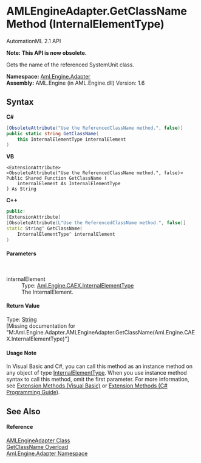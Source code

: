 # AMLEngineAdapter.GetClassName Method (InternalElementType)
AutomationML 2.1 API 

**Note: This API is now obsolete.**

Gets the name of the referenced SystemUnit class.

**Namespace:**&nbsp;<a href="N_Aml_Engine_Adapter">Aml.Engine.Adapter</a><br />**Assembly:**&nbsp;AML.Engine (in AML.Engine.dll) Version: 1.6

## Syntax

**C#**<br />
``` C#
[ObsoleteAttribute("Use the ReferencedClassName method.", false)]
public static string GetClassName(
	this InternalElementType internalElement
)
```

**VB**<br />
``` VB
<ExtensionAttribute>
<ObsoleteAttribute("Use the ReferencedClassName method.", false)>
Public Shared Function GetClassName ( 
	internalElement As InternalElementType
) As String
```

**C++**<br />
``` C++
public:
[ExtensionAttribute]
[ObsoleteAttribute(L"Use the ReferencedClassName method.", false)]
static String^ GetClassName(
	InternalElementType^ internalElement
)
```


#### Parameters
&nbsp;<dl><dt>internalElement</dt><dd>Type: <a href="T_Aml_Engine_CAEX_InternalElementType">Aml.Engine.CAEX.InternalElementType</a><br />The InternalElement.</dd></dl>

#### Return Value
Type: <a href="https://docs.microsoft.com/dotnet/api/system.string" target="_parent" rel="noopener noreferrer">String</a><br />\[Missing <returns> documentation for "M:Aml.Engine.Adapter.AMLEngineAdapter.GetClassName(Aml.Engine.CAEX.InternalElementType)"\]

#### Usage Note
In Visual Basic and C#, you can call this method as an instance method on any object of type <a href="T_Aml_Engine_CAEX_InternalElementType">InternalElementType</a>. When you use instance method syntax to call this method, omit the first parameter. For more information, see <a href="https://docs.microsoft.com/dotnet/visual-basic/programming-guide/language-features/procedures/extension-methods" target="_blank" rel="noopener noreferrer">Extension Methods (Visual Basic)</a> or <a href="https://docs.microsoft.com/dotnet/csharp/programming-guide/classes-and-structs/extension-methods" target="_blank" rel="noopener noreferrer">Extension Methods (C# Programming Guide)</a>.

## See Also


#### Reference
<a href="T_Aml_Engine_Adapter_AMLEngineAdapter">AMLEngineAdapter Class</a><br /><a href="Overload_Aml_Engine_Adapter_AMLEngineAdapter_GetClassName">GetClassName Overload</a><br /><a href="N_Aml_Engine_Adapter">Aml.Engine.Adapter Namespace</a><br />